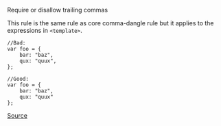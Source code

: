 Require or disallow trailing commas

This rule is the same rule as core comma-dangle rule but it applies to the expressions in `<template>`.

```
//Bad:
var foo = {
    bar: "baz",
    qux: "quux",
};

//Good:
var foo = {
    bar: "baz",
    qux: "quux"
};
```

[Source](https://eslint.vuejs.org/rules/comma-dangle.html#vue-comma-dangle)
